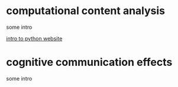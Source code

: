 # computational content analysis
some intro

[intro to python website](https://nils-holmberg.github.io/cca-cce/web/sfac-py/)

# cognitive communication effects
some intro









